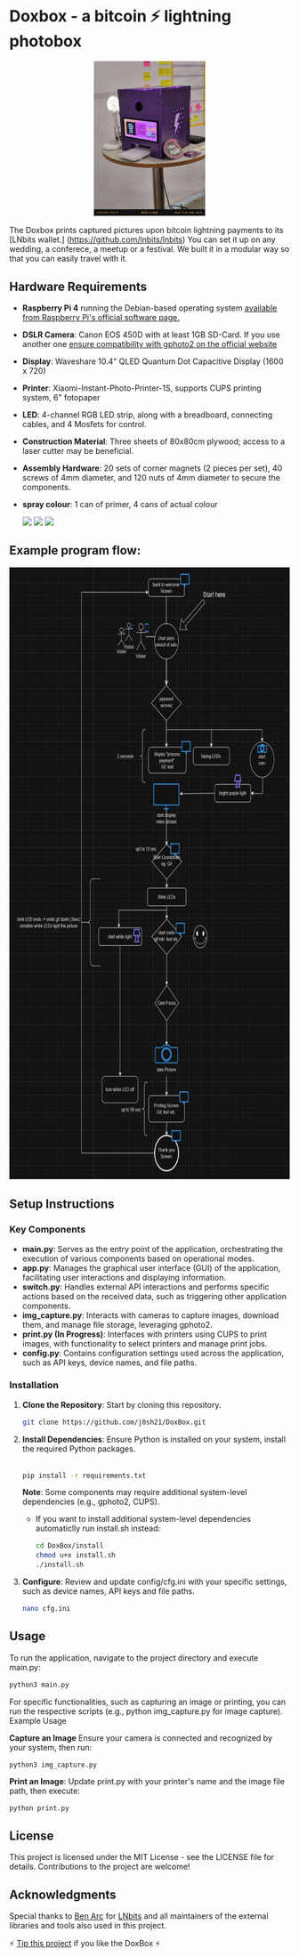 # Doxbox - a bitcoin ⚡️ lightning photobox 

<p align="center">
<img src="https://raw.githubusercontent.com/j0sh21/DoxBox/main/docs/images/Box.jpeg" width="200">
</p>

The Doxbox prints captured pictures upon bitcoin lightning payments to its [LNbits wallet.] (https://github.com/lnbits/lnbits)
You can set it up on any wedding, a conferece, a meetup or a festival. We built it in a modular way so that you can easily travel with it. 


## Hardware Requirements

- **Raspberry Pi 4** running the Debian-based operating system [available from Raspberry Pi's official software page.](https://www.raspberrypi.com/software/operating-systems/)
- **DSLR Camera**: Canon EOS 450D with at least 1GB SD-Card. If you use another one [ensure compatibility with gphoto2 on the official website](http://www.gphoto.org/proj/libgphoto2/support.php)
- **Display**: Waveshare 10.4" QLED Quantum Dot Capacitive Display (1600 x 720)
- **Printer**: Xiaomi-Instant-Photo-Printer-1S, supports CUPS printing system, 6" fotopaper
- **LED**: 4-channel RGB LED strip, along with a breadboard, connecting cables, and 4 Mosfets for control.
- **Construction Material**: Three sheets of 80x80cm plywood; access to a laser cutter may be beneficial.
- **Assembly Hardware**: 20 sets of corner magnets (2 pieces per set), 40 screws of 4mm diameter, and 120 nuts of 4mm diameter to secure the components.
- **spray colour**: 1 can of primer, 4 cans of actual colour

  <img src="https://github.com/j0sh21/DoxBox/assets/63317640/384280e0-cc6e-4bd0-9953-c318b5e12f15" height="200">

  <img src="https://github.com/j0sh21/DoxBox/assets/63317640/e446af16-d840-4cbc-87f9-3d5f67b3a15d" height="200">
  
  <img src="https://github.com/j0sh21/DoxBox/assets/63317640/4bcc6965-a1fa-41e5-8d07-cc7e3280bc58" height="200">

  
## Example program flow:

<img src="./docs/images/flowchart.JPG" height="1100">


## Setup Instructions

### Key Components

- **main.py**: Serves as the entry point of the application, orchestrating the execution of various components based on operational modes.
- **app.py**: Manages the graphical user interface (GUI) of the application, facilitating user interactions and displaying information.
- **switch.py**: Handles external API interactions and performs specific actions based on the received data, such as triggering other application components.
- **img_capture.py**: Interacts with cameras to capture images, download them, and manage file storage, leveraging gphoto2.
- **print.py (In Progress)**: Interfaces with printers using CUPS to print images, with functionality to select printers and manage print jobs.
- **config.py**: Contains configuration settings used across the application, such as API keys, device names, and file paths.

### Installation

1. **Clone the Repository**: Start by cloning this repository.

   ```sh
   git clone https://github.com/j0sh21/DoxBox.git
    ```
2. **Install Dependencies**: Ensure Python is installed on your system, install the required Python packages.

    ```sh

    pip install -r requirements.txt
    ```
    **Note**: Some components may require additional system-level dependencies (e.g., gphoto2, CUPS).
   

   - If you want to install additional system-level dependencies automaticlly run install.sh instead:
      ```sh
      cd DoxBox/install
      chmod u+x install.sh
      ./install.sh

3. **Configure**: Review and update config/cfg.ini with your specific settings, such as device names, API keys and file paths.
   ```sh
   nano cfg.ini
## Usage

To run the application, navigate to the project directory and execute main.py:

 ```sh
python3 main.py
 ```
For specific functionalities, such as capturing an image or printing, you can run the respective scripts (e.g., python img_capture.py for image capture).
Example Usage

**Capture an Image** Ensure your camera is connected and recognized by your system, then run:

 ```sh
python3 img_capture.py
 ```
**Print an Image**: Update print.py with your printer's name and the image file path, then execute:

    python print.py

## License
This project is licensed under the MIT License - see the LICENSE file for details. 
Contributions to the project are welcome! 

## Acknowledgments
Special thanks to [Ben Arc](https://github.com/arcbtc) for [LNbits](https://github.com/lnbits/lnbits) and all maintainers of the external libraries and tools also used in this project.

 ⚡️ [Tip this project](https://legend.lnbits.com/lnurlp/link/4Wc7ZE) if you like the DoxBox ⚡️
